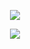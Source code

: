 <p align="center">
  <img src="https://i.ibb.co/hM20mPj/m.gif)" />
</p>
<p align="center">
  <img src="https://i.ibb.co/pLV8x2Q/m-2.png" />
</p>
